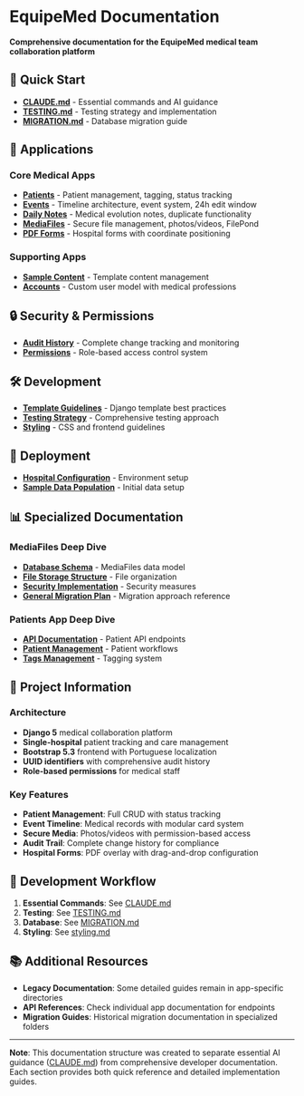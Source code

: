# EquipeMed Documentation

**Comprehensive documentation for the EquipeMed medical team collaboration platform**

## 🚀 Quick Start

- **[CLAUDE.md](../CLAUDE.md)** - Essential commands and AI guidance
- **[TESTING.md](TESTING.md)** - Testing strategy and implementation
- **[MIGRATION.md](MIGRATION.md)** - Database migration guide

## 📱 Applications

### Core Medical Apps
- **[Patients](apps/patients.md)** - Patient management, tagging, status tracking
- **[Events](apps/events.md)** - Timeline architecture, event system, 24h edit window
- **[Daily Notes](apps/dailynotes.md)** - Medical evolution notes, duplicate functionality
- **[MediaFiles](apps/mediafiles.md)** - Secure file management, photos/videos, FilePond
- **[PDF Forms](apps/pdf-forms.md)** - Hospital forms with coordinate positioning

### Supporting Apps
- **[Sample Content](sample_content/)** - Template content management
- **[Accounts](../apps/accounts/)** - Custom user model with medical professions

## 🔒 Security & Permissions

- **[Audit History](security/audit-history.md)** - Complete change tracking and monitoring
- **[Permissions](permissions/)** - Role-based access control system

## 🛠️ Development

- **[Template Guidelines](development/template-guidelines.md)** - Django template best practices
- **[Testing Strategy](testing-strategy.md)** - Comprehensive testing approach
- **[Styling](styling.md)** - CSS and frontend guidelines

## 🚀 Deployment

- **[Hospital Configuration](deployment/hospital-configuration.md)** - Environment setup
- **[Sample Data Population](sample-data-population.md)** - Initial data setup

## 📊 Specialized Documentation

### MediaFiles Deep Dive
- **[Database Schema](mediafiles/database_schema.md)** - MediaFiles data model
- **[File Storage Structure](mediafiles/file_storage_structure.md)** - File organization
- **[Security Implementation](mediafiles/security_implementation.md)** - Security measures
- **[General Migration Plan](mediafiles/migration_plan.md)** - Migration approach reference

### Patients App Deep Dive  
- **[API Documentation](patients/api.md)** - Patient API endpoints
- **[Patient Management](patients/patient_management.md)** - Patient workflows
- **[Tags Management](patients/tags_management.md)** - Tagging system

## 📝 Project Information

### Architecture
- **Django 5** medical collaboration platform
- **Single-hospital** patient tracking and care management
- **Bootstrap 5.3** frontend with Portuguese localization
- **UUID identifiers** with comprehensive audit history
- **Role-based permissions** for medical staff

### Key Features
- **Patient Management**: Full CRUD with status tracking
- **Event Timeline**: Medical records with modular card system
- **Secure Media**: Photos/videos with permission-based access
- **Audit Trail**: Complete change history for compliance
- **Hospital Forms**: PDF overlay with drag-and-drop configuration

## 🔧 Development Workflow

1. **Essential Commands**: See [CLAUDE.md](../CLAUDE.md)
2. **Testing**: See [TESTING.md](TESTING.md) 
3. **Database**: See [MIGRATION.md](MIGRATION.md)
4. **Styling**: See [styling.md](styling.md)

## 📚 Additional Resources

- **Legacy Documentation**: Some detailed guides remain in app-specific directories
- **API References**: Check individual app documentation for endpoints
- **Migration Guides**: Historical migration documentation in specialized folders

---

**Note**: This documentation structure was created to separate essential AI guidance ([CLAUDE.md](../CLAUDE.md)) from comprehensive developer documentation. Each section provides both quick reference and detailed implementation guides.